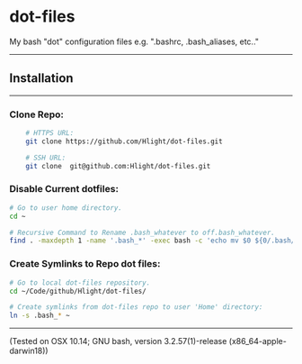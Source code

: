 # dot-files
My bash "dot" configuration files e.g. ".bashrc, .bash_aliases, etc.."

---

## Installation

---

### Clone Repo:

```bash
    # HTTPS URL:
    git clone https://github.com/Hlight/dot-files.git

    # SSH URL:
    git clone  git@github.com:Hlight/dot-files.git

```

### Disable Current dotfiles:

```bash
# Go to user home directory.
cd ~

# Recursive Command to Rename .bash_whatever to off.bash_whatever.
find . -maxdepth 1 -name '.bash_*' -exec bash -c 'echo mv $0 ${0/.bash/off.bash}' {} \;
```

### Create Symlinks to Repo dot files:

```bash
# Go to local dot-files repository.
cd ~/Code/github/Hlight/dot-files/

# Create symlinks from dot-files repo to user 'Home' directory:
ln -s .bash_* ~
```

---

(Tested on OSX 10.14; GNU bash, version 3.2.57(1)-release (x86_64-apple-darwin18))